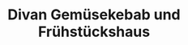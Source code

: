 ---
title: "Divan Gemüsekebab und Frühstückshaus"
url: /berlin/divan-gemuesekebab-und-fruehstueckshaus/
---